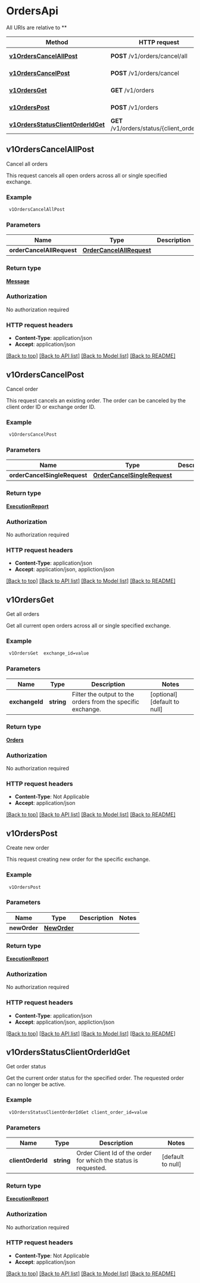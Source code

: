 # OrdersApi

All URIs are relative to **

Method | HTTP request | Description
------------- | ------------- | -------------
[**v1OrdersCancelAllPost**](OrdersApi.md#v1OrdersCancelAllPost) | **POST** /v1/orders/cancel/all | Cancel all orders
[**v1OrdersCancelPost**](OrdersApi.md#v1OrdersCancelPost) | **POST** /v1/orders/cancel | Cancel order
[**v1OrdersGet**](OrdersApi.md#v1OrdersGet) | **GET** /v1/orders | Get all orders
[**v1OrdersPost**](OrdersApi.md#v1OrdersPost) | **POST** /v1/orders | Create new order
[**v1OrdersStatusClientOrderIdGet**](OrdersApi.md#v1OrdersStatusClientOrderIdGet) | **GET** /v1/orders/status/{client_order_id} | Get order status



## v1OrdersCancelAllPost

Cancel all orders

This request cancels all open orders across all or single specified exchange.

### Example

```bash
 v1OrdersCancelAllPost
```

### Parameters


Name | Type | Description  | Notes
------------- | ------------- | ------------- | -------------
 **orderCancelAllRequest** | [**OrderCancelAllRequest**](OrderCancelAllRequest.md) |  |

### Return type

[**Message**](Message.md)

### Authorization

No authorization required

### HTTP request headers

- **Content-Type**: application/json
- **Accept**: application/json

[[Back to top]](#) [[Back to API list]](../README.md#documentation-for-api-endpoints) [[Back to Model list]](../README.md#documentation-for-models) [[Back to README]](../README.md)


## v1OrdersCancelPost

Cancel order

This request cancels an existing order. The order can be canceled by the client order ID or exchange order ID.

### Example

```bash
 v1OrdersCancelPost
```

### Parameters


Name | Type | Description  | Notes
------------- | ------------- | ------------- | -------------
 **orderCancelSingleRequest** | [**OrderCancelSingleRequest**](OrderCancelSingleRequest.md) |  |

### Return type

[**ExecutionReport**](ExecutionReport.md)

### Authorization

No authorization required

### HTTP request headers

- **Content-Type**: application/json
- **Accept**: application/json, appliction/json

[[Back to top]](#) [[Back to API list]](../README.md#documentation-for-api-endpoints) [[Back to Model list]](../README.md#documentation-for-models) [[Back to README]](../README.md)


## v1OrdersGet

Get all orders

Get all current open orders across all or single specified exchange.

### Example

```bash
 v1OrdersGet  exchange_id=value
```

### Parameters


Name | Type | Description  | Notes
------------- | ------------- | ------------- | -------------
 **exchangeId** | **string** | Filter the output to the orders from the specific exchange. | [optional] [default to null]

### Return type

[**Orders**](Orders.md)

### Authorization

No authorization required

### HTTP request headers

- **Content-Type**: Not Applicable
- **Accept**: application/json

[[Back to top]](#) [[Back to API list]](../README.md#documentation-for-api-endpoints) [[Back to Model list]](../README.md#documentation-for-models) [[Back to README]](../README.md)


## v1OrdersPost

Create new order

This request creating new order for the specific exchange.

### Example

```bash
 v1OrdersPost
```

### Parameters


Name | Type | Description  | Notes
------------- | ------------- | ------------- | -------------
 **newOrder** | [**NewOrder**](NewOrder.md) |  |

### Return type

[**ExecutionReport**](ExecutionReport.md)

### Authorization

No authorization required

### HTTP request headers

- **Content-Type**: application/json
- **Accept**: application/json, appliction/json

[[Back to top]](#) [[Back to API list]](../README.md#documentation-for-api-endpoints) [[Back to Model list]](../README.md#documentation-for-models) [[Back to README]](../README.md)


## v1OrdersStatusClientOrderIdGet

Get order status

Get the current order status for the specified order. The requested order can no longer be active.

### Example

```bash
 v1OrdersStatusClientOrderIdGet client_order_id=value
```

### Parameters


Name | Type | Description  | Notes
------------- | ------------- | ------------- | -------------
 **clientOrderId** | **string** | Order Client Id of the order for which the status is requested. | [default to null]

### Return type

[**ExecutionReport**](ExecutionReport.md)

### Authorization

No authorization required

### HTTP request headers

- **Content-Type**: Not Applicable
- **Accept**: application/json

[[Back to top]](#) [[Back to API list]](../README.md#documentation-for-api-endpoints) [[Back to Model list]](../README.md#documentation-for-models) [[Back to README]](../README.md)

